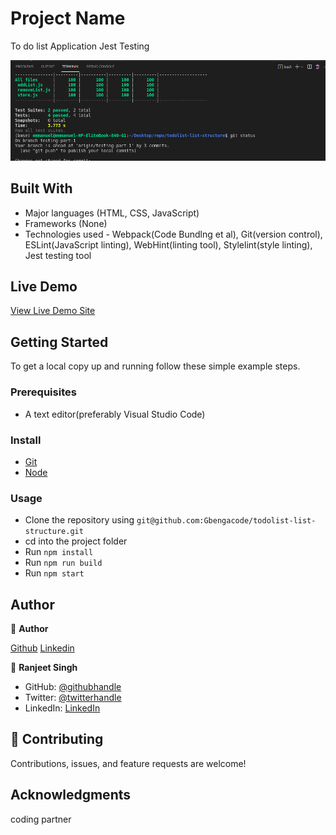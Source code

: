 
# Project Name
 To do list Application Jest Testing

 ![screenshot](./screenshot/testingpic.png)

## Built With

- Major languages (HTML, CSS, JavaScript)
- Frameworks (None)
- Technologies used - Webpack(Code Bundlng et al), Git(version control), ESLint(JavaScript linting), WebHint(linting tool), Stylelint(style linting), Jest testing tool

 
 ## Live Demo

[View Live Demo Site](https://gbengacode.github.io/todolist-list-structure/dist/)

## Getting Started

To get a local copy up and running follow these simple example steps.

### Prerequisites
 - A text editor(preferably Visual Studio Code)
### Install
  -  [Git](https://git-scm.com/downloads)
  -  [Node](https://nodejs.org/en/download/)
### Usage
  - Clone the repository using  ``` git@github.com:Gbengacode/todolist-list-structure.git ```
  -  cd into the project folder
  -  Run ``` npm install ```
  -  Run ``` npm run build ```
  -  Run ``` npm start ```

## Author
👤 **Author**

[Github](https://github.com/gbengacode)
[Linkedin](https://www.linkedin.com/in/emmanuel-gbenga/)

👤 **Ranjeet Singh**

- GitHub: [@githubhandle](https://github.com/thecodechaser) 
- Twitter: [@twitterhandle](https://twitter.com/thecodechaser) 
- LinkedIn: [LinkedIn](https://linkedin.com/in/thecodechaser) 
  
## 🤝 Contributing

Contributions, issues, and feature requests are welcome!



## Acknowledgments
coding partner